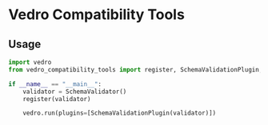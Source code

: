 # Vedro Compatibility Tools

## Usage

```python
import vedro
from vedro_compatibility_tools import register, SchemaValidationPlugin, SchemaValidator

if __name__ == "__main__":
    validator = SchemaValidator()
    register(validator)

    vedro.run(plugins=[SchemaValidationPlugin(validator)])

```
